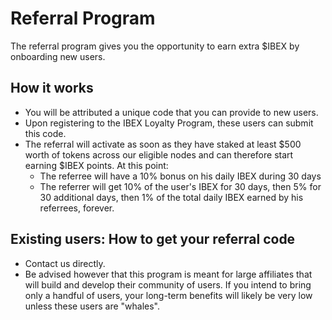 
# Referral Program
The referral program gives you the opportunity to earn extra $IBEX by onboarding new users.

## How it works
- You will be attributed a unique code that you can provide to new users.
- Upon registering to the IBEX Loyalty Program, these users can submit this code.
- The referral will activate as soon as they have staked at least $500 worth of tokens across our eligible nodes and can therefore start earning $IBEX points. At this point:
  - The referree will have a 10% bonus on his daily IBEX during 30 days
  - The referrer will get 10% of the user's IBEX for 30 days, then 5% for 30 additional days, then 1% of the total daily IBEX earned by his referrees, forever.   

## Existing users: How to get your referral code

- Contact us directly.
- Be advised however that this program is meant for large affiliates that will build and develop their community of users. If you intend to bring only a handful of users, your long-term benefits will likely be very low unless these users are "whales".
